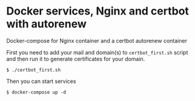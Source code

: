 # Docker services, Nginx and certbot with autorenew
Docker-compose for Nginx container and a certbot autorenew container

First you need to add your mail and domain(s) to `certbot_first.sh` script and then run it to generate certificates for your domain.

```$ ./certbot_first.sh```

Then you can start services

```$ docker-compose up -d```
